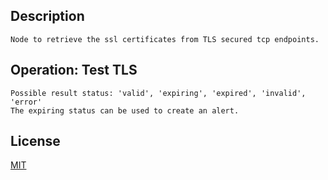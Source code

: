 ## Description

	Node to retrieve the ssl certificates from TLS secured tcp endpoints.

## Operation: Test TLS

	Possible result status: 'valid', 'expiring', 'expired', 'invalid', 'error'
	The expiring status can be used to create an alert.

## License

[MIT](https://github.com/n8n-io/n8n-nodes-starter/blob/master/LICENSE.md)
